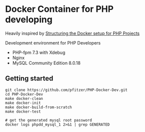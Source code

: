 # Docker Container for PHP developing
Heavily inspired by [Structuring the Docker setup for PHP Projects](https://www.pascallandau.com/blog/structuring-the-docker-setup-for-php-projects/)

Development environment for PHP Developers

* PHP-fpm 7.3 with Xdebug
* Nginx
* MySQL Community Edition 8.0.18

## Getting started
````
git clone https://github.com/pfitzer/PHP-Docker-Dev.git
cd PHP-Docker-Dev
make docker-clean
make docker-init
make docker-build-from-scratch
make docker-test

# get the generated mysql root password
docker logs phpdd_mysql_1 2>&1 | grep GENERATED
````
